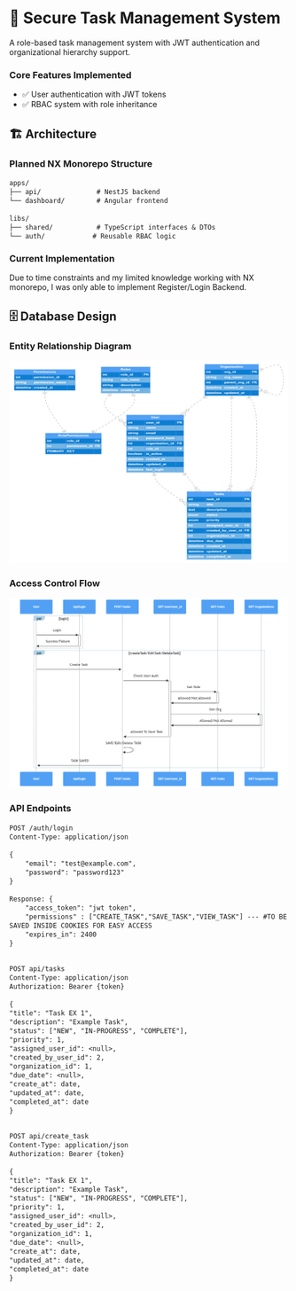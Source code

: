 # 🚀 Secure Task Management System

A role-based task management system with JWT authentication and organizational hierarchy support.

### Core Features Implemented

- ✅ User authentication with JWT tokens
- ✅ RBAC system with role inheritance

## 🏗️ Architecture

### Planned NX Monorepo Structure

```
apps/
├── api/              # NestJS backend
└── dashboard/        # Angular frontend

libs/
├── shared/           # TypeScript interfaces & DTOs
└── auth/            # Reusable RBAC logic
```

### Current Implementation

Due to time constraints and my limited knowledge working with NX monorepo, I was only able to implement Register/Login Backend.

## 🗄️ Database Design

### Entity Relationship Diagram

![Database Schema](./docs/erd-diagram.png)

### Access Control Flow

![Authorization Flow](./docs/sequence-diagram.png)

### API Endpoints

```
POST /auth/login
Content-Type: application/json

{
    "email": "test@example.com",
    "password": "password123"
}

Response: {
    "access_token": "jwt token",
    "permissions" : ["CREATE_TASK","SAVE_TASK","VIEW_TASK"] --- #TO BE SAVED INSIDE COOKIES FOR EASY ACCESS
    "expires_in": 2400
}

```

```

POST api/tasks
Content-Type: application/json
Authorization: Bearer {token}

{
"title": "Task EX 1",
"description": "Example Task",
"status": ["NEW", "IN-PROGRESS", "COMPLETE"],
"priority": 1,
"assigned_user_id": <null>,
"created_by_user_id": 2,
"organization_id": 1,
"due_date": <null>,
"create_at": date,
"updated_at": date,
"completed_at": date
}

```

```

POST api/create_task
Content-Type: application/json
Authorization: Bearer {token}

{
"title": "Task EX 1",
"description": "Example Task",
"status": ["NEW", "IN-PROGRESS", "COMPLETE"],
"priority": 1,
"assigned_user_id": <null>,
"created_by_user_id": 2,
"organization_id": 1,
"due_date": <null>,
"create_at": date,
"updated_at": date,
"completed_at": date
}

```
